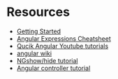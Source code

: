 Resources
==========

* [Getting Started](http://fdietz.github.io/recipes-with-angular-js/introduction/including-the-angular-library-code-in-an-html-page.html)
* [Angular Expressions Cheatsheet](http://teropa.info/images/angular_expressions_cheatsheet.pdf)
* [Qucik Angular Youtube tutorials](https://www.youtube.com/playlist?list=PLP6DbQBkn9ymGQh2qpk9ImLHdSH5T7yw7)
* [angular wiki](https://github.com/angular/angular.js/wiki/)
* [NGshow/hide tutorial](http://odetocode.com/blogs/scott/archive/2013/08/14/dynamic-tabs-with-angularjs-and-ui-bootstrap.aspx)
* [Angular controller tutorial](http://viralpatel.net/blogs/angularjs-controller-tutorial/)